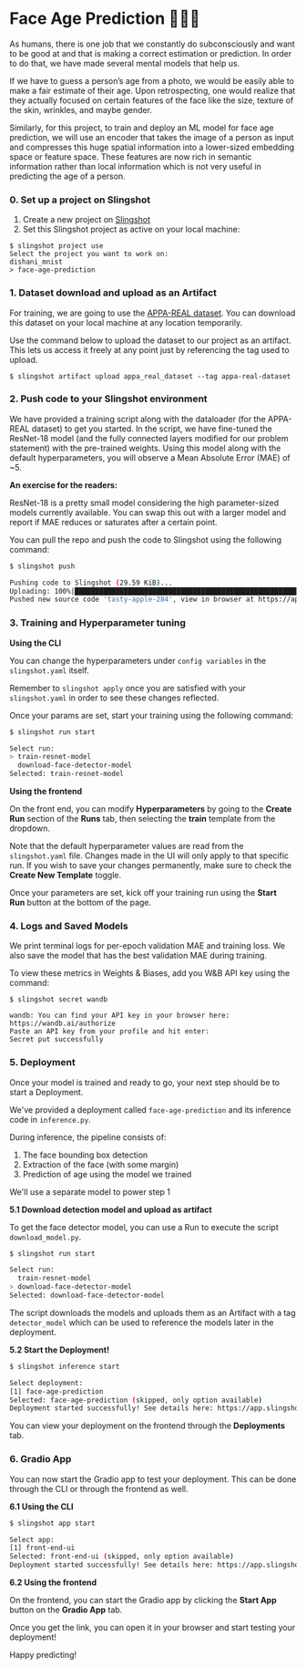 # Face Age Prediction 👧👩👵

As humans, there is one job that we constantly do subconsciously and want to be good at and that is making a correct estimation or prediction. In order to do that, we have made several mental models that help us.

If we have to guess a person’s age from a photo, we would be easily able to make a fair estimate of their age. Upon retrospecting, one would realize that they actually focused on certain features of the face like the size, texture of the skin, wrinkles, and maybe gender.

Similarly, for this project, to train and deploy an ML model for face age prediction, we will use an encoder that takes the image of a person as input and compresses this huge spatial information into a lower-sized embedding space or feature space. These features are now rich in semantic information rather than local information which is not very useful in predicting the age of a person.

### 0. Set up a project on Slingshot

1. Create a new project on [Slingshot](https://app.slingshot.xyz/)
2. Set this Slingshot project as active on your local machine:

```
$ slingshot project use
Select the project you want to work on:
dishani_mnist
> face-age-prediction
```

### 1. Dataset download and upload as an Artifact

For training, we are going to use the [APPA-REAL dataset](https://chalearnlap.cvc.uab.cat/dataset/26/description/). You can download this dataset on your local machine at any location temporarily.

Use the command below to upload the dataset to our project as an artifact. This lets us access it freely at any point just by referencing the tag used to upload.

```
$ slingshot artifact upload appa_real_dataset --tag appa-real-dataset
```

### 2. Push code to your Slingshot environment

We have provided a training script along with the dataloader (for the APPA-REAL dataset) to get you started. In the script, we have fine-tuned the ResNet-18 model (and the fully connected layers modified for our problem statement) with the pre-trained weights. Using this model along with the default hyperparameters, you will observe a Mean Absolute Error (MAE) of ~5.

**An exercise for the readers:**

ResNet-18 is a pretty small model considering the high parameter-sized models currently available. You can swap this out with a larger model and report if MAE reduces or saturates after a certain point.

You can pull the repo and push the code to Slingshot using the following command:

```bash
$ slingshot push

Pushing code to Slingshot (29.59 KiB)...
Uploading: 100%|███████████████████████████████████████████████████████████████████████████████████████| 30.3k/30.3k [00:00<00:00, 61.4kB/s]
Pushed new source code 'tasty-apple-284', view in browser at https://app.slingshot.xyz/project/face-age-prediction/code/5999b4ae30
```

### 3. Training and Hyperparameter tuning

**Using the CLI**

You can change the hyperparameters under `config variables` in the `slingshot.yaml` itself.

Remember to `slingshot apply` once you are satisfied with your `slingshot.yaml` in order to see these changes reflected.

Once your params are set, start your training using the following command:

```bash
$ slingshot run start

Select run:
> train-resnet-model
  download-face-detector-model
Selected: train-resnet-model

```

**Using the frontend**

On the front end, you can modify **Hyperparameters** by going to the **Create Run** section of the **Runs** tab, then selecting the **train** template from the dropdown.

Note that the default hyperparameter values are read from the `slingshot.yaml` file. Changes made in the UI will only apply to that specific run. If you wish to save your changes permanently, make sure to check the **Create New Template** toggle.

Once your parameters are set, kick off your training run using the **Start Run** button at the bottom of the page.

### 4. Logs and Saved Models

We print terminal logs for per-epoch validation MAE and training loss. We also save the model that has the best validation MAE during training.

To view these metrics in Weights & Biases, add you W&B API key using the command:

```
$ slingshot secret wandb

wandb: You can find your API key in your browser here: https://wandb.ai/authorize
Paste an API key from your profile and hit enter:
Secret put successfully
```

### 5. Deployment

Once your model is trained and ready to go, your next step should be to start a Deployment.

We've provided a deployment called `face-age-prediction` and its inference code in `inference.py`.

During inference, the pipeline consists of:
1. The face bounding box detection
2. Extraction of the face (with some margin)
3. Prediction of age using the model we trained

We'll use a separate model to power step 1

**5.1 Download detection model and upload as artifact**

To get the face detector model, you can use a Run to execute the script `download_model.py`.

```bash
$ slingshot run start

Select run:
  train-resnet-model
> download-face-detector-model
Selected: download-face-detector-model

```
The script downloads the models and uploads them as an Artifact with a tag `detector_model` which can be used to reference the models later in the deployment.


**5.2 Start the Deployment!**
```bash
$ slingshot inference start

Select deployment:
[1] face-age-prediction
Selected: face-age-prediction (skipped, only option available)
Deployment started successfully! See details here: https://app.slingshot.xyz/project/face-age-prediction/deployments/40ac06e6f0
```

You can view your deployment on the frontend through the **Deployments** tab.

### 6. Gradio App
You can now start the Gradio app to test your deployment. This can be done through the CLI or through the frontend as well.

**6.1 Using the CLI**

```bash
$ slingshot app start 

Select app:
[1] front-end-ui
Selected: front-end-ui (skipped, only option available)
Deployment started successfully! See details here: https://app.slingshot.xyz/project/face-age-prediction/deployments/40ac06e6f0
```

**6.2 Using the frontend**

On the frontend, you can start the Gradio app by clicking the **Start App** button on the **Gradio App** tab.

Once you get the link, you can open it in your browser and start testing your deployment!

Happy predicting!